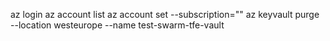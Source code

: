 az login
az account list
az account set --subscription="<subscription id>"
az keyvault purge --location westeurope --name test-swarm-tfe-vault